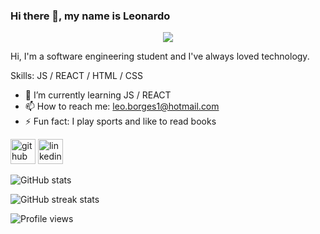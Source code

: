 ### Hi there 👋, my name is Leonardo

<p align="center">
  <img src="[https://github.com/wolkenxp/wolkenxp/main/assets/Leonardo.gif](https://github.com/wolkenxp/wolkenxp/blob/master/assets/Leonardo.gif)">
</p>

Hi, I'm a software engineering student and I've always loved technology.

Skills: JS / REACT / HTML / CSS

- 🌱 I’m currently learning JS / REACT 
- 📫 How to reach me: leo.borges1@hotmail.com 
- ⚡ Fun fact: I play sports and like to read books 


[<img src='https://cdn.jsdelivr.net/npm/simple-icons@3.0.1/icons/github.svg' alt='github' height='40'>](https://github.com/wolkenxp)  [<img src='https://cdn.jsdelivr.net/npm/simple-icons@3.0.1/icons/linkedin.svg' alt='linkedin' height='40'>](https://www.linkedin.com/in/https://www.linkedin.com/in/leonardo-lopes-18b3bb176//)  

![GitHub stats](https://github-readme-stats.vercel.app/api?username=wolkenxp&show_icons=true)  

![GitHub streak stats](https://github-readme-streak-stats.herokuapp.com/?user=wolkenxp)  

![Profile views](https://gpvc.arturio.dev/wolkenxp)
